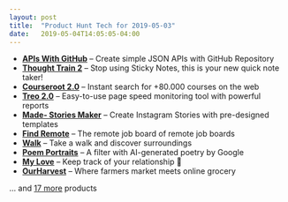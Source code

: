 ```yaml
---
layout: post
title:  "Product Hunt Tech for 2019-05-03"
date:   2019-05-04T14:05:05-04:00
---
```


* **[APIs With GitHub](https://www.producthunt.com/posts/apis-with-github?utm_campaign=producthunt-api&utm_medium=api&utm_source=Application%3A+Daily+Digest+RSS+%28ID%3A+3202%29)** – Create simple JSON APIs with GitHub Repository
* **[Thought Train 2](https://www.producthunt.com/posts/thought-train-2?utm_campaign=producthunt-api&utm_medium=api&utm_source=Application%3A+Daily+Digest+RSS+%28ID%3A+3202%29)** – Stop using Sticky Notes, this is your new quick note taker!
* **[Courseroot 2.0](https://www.producthunt.com/posts/courseroot-2-0-2?utm_campaign=producthunt-api&utm_medium=api&utm_source=Application%3A+Daily+Digest+RSS+%28ID%3A+3202%29)** – Instant search for +80.000 courses on the web
* **[Treo 2.0](https://www.producthunt.com/posts/treo-2-0?utm_campaign=producthunt-api&utm_medium=api&utm_source=Application%3A+Daily+Digest+RSS+%28ID%3A+3202%29)** – Easy-to-use page speed monitoring tool with powerful reports
* **[Made- Stories Maker](https://www.producthunt.com/posts/made-stories-maker?utm_campaign=producthunt-api&utm_medium=api&utm_source=Application%3A+Daily+Digest+RSS+%28ID%3A+3202%29)** – Create Instagram Stories with pre-designed templates
* **[Find Remote](https://www.producthunt.com/posts/find-remote?utm_campaign=producthunt-api&utm_medium=api&utm_source=Application%3A+Daily+Digest+RSS+%28ID%3A+3202%29)** – The remote job board of remote job boards
* **[Walk](https://www.producthunt.com/posts/walk?utm_campaign=producthunt-api&utm_medium=api&utm_source=Application%3A+Daily+Digest+RSS+%28ID%3A+3202%29)** – Take a walk and discover surroundings
* **[Poem Portraits](https://www.producthunt.com/posts/poem-portraits?utm_campaign=producthunt-api&utm_medium=api&utm_source=Application%3A+Daily+Digest+RSS+%28ID%3A+3202%29)** – A filter with AI-generated poetry by Google
* **[My Love](https://www.producthunt.com/posts/my-love?utm_campaign=producthunt-api&utm_medium=api&utm_source=Application%3A+Daily+Digest+RSS+%28ID%3A+3202%29)** – Keep track of your relationship 💏
* **[OurHarvest](https://www.producthunt.com/posts/ourharvest?utm_campaign=producthunt-api&utm_medium=api&utm_source=Application%3A+Daily+Digest+RSS+%28ID%3A+3202%29)** – Where farmers market meets online grocery

… and [17 more](https://www.producthunt.com/tech) products